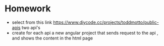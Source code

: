 # Homework
* select from this link https://www.diycode.cc/projects/toddmotto/public-apis two api's
* create for each api a new angular project that sends request to the api , and shows the content in the html page